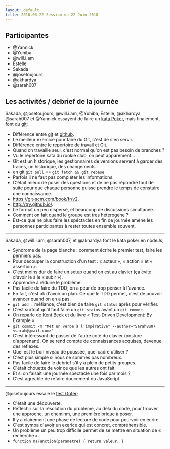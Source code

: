 ```yaml
---
layout: default
title: 2018.06.22 Session du 22 Juin 2018
---
```



## Participantes

- @Yannick
- @Yuhiba
- @will.i.am
- Estelle
- Sakada
- @josetoujours
- @akhardya
- @sarah007

## Les activités / debrief de la journée

Sakada, @josetoujours, @will.i.am, @Yuhiba, Estelle, @akhardya, @sarah007 et @Yannick essayent de faire un [kata Poker](http://codingdojo.org/kata/PokerHands/), mais finalement, font du [git](https://git-scm.com/);

- Différence entre [git](https://git-scm.com/) et [github](https://github.com/).
- Le meilleur exercice pour faire du Git, c'est de s'en servir.
- Différence entre le repertoire de travail et Git.
- Quand on travaille seul, c'est normal qu'on est pas besoin de branches ?
- Vu le repertoire kata du rookie club, on peut apparement...
- Git est un historique, les gestionnaires de versions servent à garder des traces, un historique, des changements.
- en git `git pull` == `git fetch && git rebase`
- Parfois il ne faut pas compléter les informations.
- C'était mieux de poser des questions et de ne pas répondre tout de suite pour que chaque personne puisse prendre le temps de constuire une connaissance.
- https://git-scm.com/book/fr/v2.
- http://try.github.io/.
- Le format un peu dispersé, et beaucoup de discussions simultanée.
- Comment on fait quand le groupe est très hétérogène ?
- Est-ce que ne plus faire les spéctacles en fin de journée amène les personnes participantes à rester toutes ensemble souvent.


---

Sakada, @will.i.am, @sarah007, et @akhardya  font le kata poker en nodeJs;

- Syndrome de la page blanche : comment écrire le premier test, faire les permiers pas.
- Pour découper la construction d'un test : « acteur », « action » et « assertion ».
- C'est moins dur de faire un setup quand on est au clavier (ça évite d'avoir le à le « subir »).
- Apprendre à réduire le problème.
- Pas facile de faire du TDD; on a peur de trop penser à l'avance.
- En fait, c'est ok d'avoir un plan. Ce que le TDD permet, c'est de pouvoir avancer quand on en a pas.
- `git add .` méfiance, c'est bien de faire `git status` après pour vérifier.
- C'est surtout qu'il faut faire un `git status` avant un `git commit`.
- On reparle de [Kent Beck](https://en.wikipedia.org/wiki/Kent_Beck) et du livre « Test-Driven Development: By Example ».
- `git commit -m "Met un verbe à l'impérative" --author="SarahBu07 <sarah@gmail.com>"`
- C'est intéressant de passer de l'autre coté du clavier (posture d'apprenant). On se rend compte de connaissances acquises, devenue des reflexes.
- Quel est le bon niveau de poussée, quel cadre utiliser ?
- C'est plus simple si nous ne sommes pas nombreux.
- Pas facile de faire le debrief s'il y a plein de petits groupes.
- C'était chouette de voir ce que les autres ont fait.
- Et si on faisait une journée spectacle une fois par mois ?
- C'est agréable de refaire doucement du JavaScript.

---

@josetoujours essaie le [test Gofer](https://github.com/Rookie-Club/TestGofer);

- C'était une découverte.
- Refléchir sur la résolution du problème, au dela du code, pour trouver une approche, un cheminm, une première brique à poser.
- Il y a clairement une phase de lecture de code pour pourvoir en écrire.
- C'est sympa d'avoir un exerice qui est concret, compréhensible.
- Un problème un peu trop difficile permet de se mettre en situation de « recherche ».
- `function maFunction(parametre) { return valeur; }`
